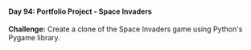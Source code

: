 #### Day 94: Portfolio Project - Space Invaders
**Challenge:** Create a clone of the Space Invaders game using Python's Pygame library.



